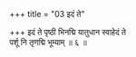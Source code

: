 +++
title = "03 इदं ते"

+++
इदं ते पृष्ठी भिनद्मि यातुधान स्वाहेदं ते  
पर्शू नि तृणद्मि भूम्याम् ॥ ६ ॥